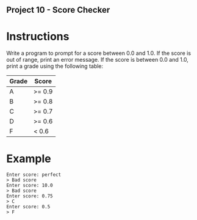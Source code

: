 ## Project 10 - Score Checker

# Instructions

Write a program to prompt for a score between 0.0 and 1.0. If the
score is out of range, print an error message. If the score is between 0.0 and
1.0, print a grade using the following table:  


Grade | Score | 
--- | --- |
A | >= 0.9 | 
B | >= 0.8 | 
C | >= 0.7 | 
D | >= 0.6 | 
F | < 0.6 | 

# Example 
~~~
Enter score: perfect
> Bad score
Enter score: 10.0
> Bad score
Enter score: 0.75
> C
Enter score: 0.5
> F

~~~
